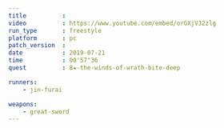 ```yaml
---
title          :
video          : https://www.youtube.com/embed/orGXjVJ2zlg
run_type       : freestyle
platform       : pc
patch_version  :
date           : 2019-07-21
time           : 00'57"36
quest          : 8★-the-winds-of-wrath-bite-deep

runners:
    - jin-furai

weapons:
    - great-sword
---
```

